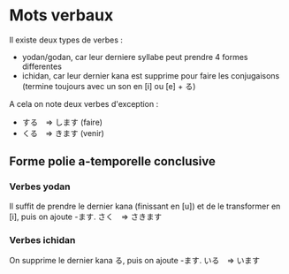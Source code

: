 <!-- TITLE: Mots Verbaux -->
<!-- SUBTITLE: Equivalents des verbes -->

# Mots verbaux
Il existe deux types de verbes :
- yodan/godan, car leur derniere syllabe peut prendre 4 formes differentes
- ichidan, car leur dernier kana est supprime pour faire les conjugaisons (termine toujours avec un son en [i] ou [e] + る)

A cela on note deux verbes d'exception :
- する　=> します (faire)
- くる　=> きます (venir)

## Forme polie a-temporelle conclusive
### Verbes yodan
Il suffit de prendre le dernier kana (finissant en [u]) et de le transformer en [i], puis on ajoute -ます.
さく　=> さきます

### Verbes ichidan
On supprime le dernier kana る, puis on ajoute -ます.
いる　=> います